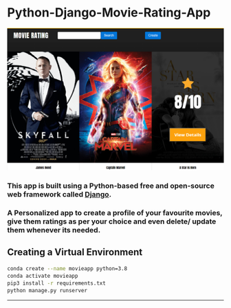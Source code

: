 # Python-Django-Movie-Rating-App
![image](movie.PNG)

### This app is built using a Python-based free and open-source web framework called [Django](https://www.djangoproject.com/).

### A Personalized app to create a profile of your favourite movies, give them ratings as per your choice and even delete/ update them whenever its needed.

## Creating a Virtual Environment
```bash
conda create --name movieapp python=3.8
conda activate movieapp
pip3 install -r requirements.txt
python manage.py runserver
```
 ---
